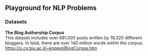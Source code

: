## Playground for NLP Problems

### Datasets
**The Blog Authorship Corpus**  
This dataset includes over 681,000 posts written by 19,320 different bloggers. In total, there are over 140 million words within the corpus.
https://u.cs.biu.ac.il/~koppel/BlogCorpus.htm